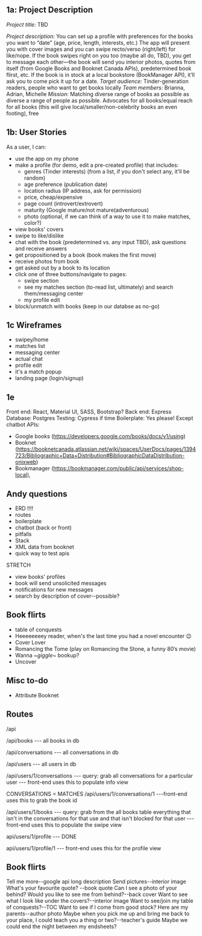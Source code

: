 ## 1a: Project Description

_Project title:_ TBD

_Project description:_ You can set up a profile with preferences for the books you want to “date” (age, price, length, interests, etc.) The app will present you with cover images and you can swipe recto/verso (right/left) for like/nope. If the book swipes right on you too (maybe all do, TBD), you get to message each other—the book will send you interior photos, quotes from itself (from Google Books and Booknet Canada APIs), predetermined book flirst, etc. If the book is in stock at a local bookstore (BookManager API), it’ll ask you to come pick it up for a date.
_Target audience:_ Tinder-generation readers, people who want to get books locally
_Team members:_ Brianna, Adrian, Michelle
_Mission:_ Matching diverse range of books as possible as diverse a range of people as possible. Advocates for all books/equal reach for all books (this will give local/smaller/non-celebrity books an even footing), free

## 1b: User Stories

As a user, I can:

- use the app on my phone
- make a profile (for demo, edit a pre-created profile) that includes:
  - genres (Tinder interests) (from a list, if you don't select any, it'll be random)
  - age preference (publication date)
  - location radius (IP address, ask for permission)
  - price, cheap/expensive
  - page count (introvert/extrovert)
  - maturity (Google mature/not mature(adventurous)
  - photo (optional, if we can think of a way to use it to make matches, color?)
- view books' covers
- swipe to like/dislike
- chat with the book (predetermined vs. any input TBD), ask questions and receive answers
- get propositioned by a book (book makes the first move)
- receive photos from book
- get asked out by a book to its location
- click one of three buttons/navigate to pages:
  - swipe section
  - see my matches section (to-read list, ultimately) and search them/messaging center
  - my profile edit
- block/unmatch with books (keep in our databse as no-go)

## 1c Wireframes

- swipey/home
- matches list
- messaging center
- actual chat
- profile edit
- it's a match popup
- landing page (login/signup)

## 1e

Front end: React, Material UI, SASS, Bootstrap?
Back end: Express
Database: Postgres
Testing: Cypress if time
Boilerplate: Yes please! Except chatbot
APIs:

- Google books (https://developers.google.com/books/docs/v1/using)
- Booknet (https://booknetcanada.atlassian.net/wiki/spaces/UserDocs/pages/1394723/Bibliographic+Data+Distribution#BibliographicDataDistribution-onixweb)
- Bookmanager (https://bookmanager.com/public/api/services/shop-local),

##

## Andy questions

- ERD !!!!
- routes
- boilerplate
- chatbot (back or front)
- pitfalls
- Stack
- XML data from booknet
- quick way to test apis

STRETCH

- view books' profiles
- book will send unsolicited messages
- notifications for new messages
- search by description of cover--possible?

## Book flirts

- table of conquests
- Heeeeeeeey reader, when's the last time you had a novel encounter :wink:
- Cover Lover
- Romancing the Tome (play on Romancing the Stone, a funny 80’s movie)
- Wanna _~giggle_~ bookup?
- Uncover

## Misc to-do

- Attribute Booknet

## Routes

/api

/api/books --- all books in db

/api/conversations --- all conversations in db

/api/users --- all users in db

/api/users/1/conversations --- query: grab all conversations for a particular user
--- front-end uses this to populate info view

CONVERSATIONS = MATCHES
/api/users/1/conversations/1
---front-end uses this to grab the book id

/api/users/1/books --- query: grab from the all books table everything that isn't in the conversations for that use and that isn't blocked for that user
--- front-end uses this to populate the swipe view

api/users/1/profile --- DONE

api/users/1/profile/1
--- front-end uses this for the profile view

## Book flirts

Tell me more--google api long description
Send pictures--interior image
What's your favourite quote? --book quote
Can I see a photo of your behind? Would you like to see me from behind?--back cover
Want to see what I look like under the covers?--interior image
Want to see/join my table of conquests?--TOC
Want to see if I come from good stock? Here are my parents--author photo
Maybe when you pick me up and bring me back to your place, I could teach you a thing or two?--teacher's guide
Maybe we could end the night between my endsheets?

